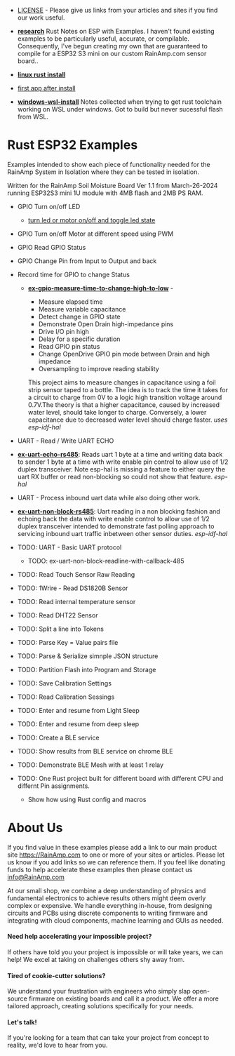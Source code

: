 * [LICENSE](LICENSE) - Please give us links from your articles
  and sites if you find our work useful.

* **[research](research.md)** Rust Notes on ESP with Examples. 
  I haven't found existing examples to be particularly useful, accurate, or compilable. Consequently, I've begun creating my own that are guaranteed to compile for a ESP32 S3 mini on our custom RainAmp.com sensor board..

* **[linux rust install](linux-install.md)**
* [first app after install](first-rust-app-after-toolchain-installed.md)

* **[windows-wsl-install](windodows-wsl-install.md)** Notes collected when trying to get rust toolchain working on WSL under windows.  Got to build but never sucessful flash from WSL.


# Rust ESP32 Examples 
Examples intended to show each piece of functionality needed for the RainAmp System in Isolation where they can be tested in isolation.    

Written for the RainAmp Soil Moisture Board Ver 1.1 from March-26-2024 running ESP32S3 mini 1U module 
with 4MB flash and 2MB PS RAM.


- GPIO Turn on/off LED
  - [turn led or motor on/off and toggle led state](ex-led-on-off/readme.md)

- GPIO Turn on/off Motor at different speed using PWM

- GPIO Read GPIO Status 

- GPIO Change Pin from Input to Output and back

- Record time for GPIO to change Status
  - **[ex-gpio-measure-time-to-change-high-to-low](ex-gpio-measure-time-to-change-high-to-low)** - 
    - Measure elapsed time
    - Measure variable capacitance
    - Detect change in GPIO state
    - Demonstrate Open Drain high-impedance pins 
    - Drive I/O pin high 
    - Delay for a specific duration
    - Read GPIO pin status
    - Change OpenDrive GPIO pin mode between Drain and high impedance
    - Oversampling to improve reading stability 

    This project aims to measure changes in capacitance using a foil strip sensor taped to a bottle. The idea is to track the time it takes for a circuit to charge from 0V to a logic high transition voltage around 0.7V.The theory is that a higher capacitance, caused by increased water level, should take longer to charge. Conversely, a lower capacitance due to decreased water level should charge faster.
    *uses esp-idf-hal* 


- UART - Read / Write UART ECHO
- **[ex-uart-echo-rs485](ex-uart-echo-rs485/readme.md)**: Reads uart 1 byte
  at a time and writing data back to sender 1 byte at a time with write enable
  pin control to allow use of 1/2 duplex transceiver.  Note esp-hal is missing
  a feature to either query the uart RX buffer or read non-blocking so 
  could not show that feature.  *esp-hal*

- UART - Process inbound uart data while also doing other work.
- **[ex-uart-non-block-rs485](ex-uart-non-block-rs485/readme.md)**:
  Uart reading in a non blocking fashion and echoing back the 
  data with write enable control to allow use of 1/2 duplex transceiver
  intended to demonstrate fast polling approach to servicing inbound
  uart traffic inbetween other sensor duties.
  *esp-idf-hal*

- TODO: UART - Basic UART protocol
   - TODO: ex-uart-non-block-readline-with-callback-485

- TODO: Read Touch Sensor Raw Reading

- TODO: 1Wrire - Read DS1820B Sensor

- TODO: Read internal temperature sensor 

- TODO: Read DHT22 Sensor

- TODO: Split a line into Tokens

- TODO: Parse Key = Value pairs file 

- TODO: Parse & Serialize simnple JSON structure

- TODO: Partition Flash into Program and Storage

- TODO: Save Calibration Settings

- TODO: Read Calibration Sessings

- TODO: Enter and resume from Light Sleep

- TODO: Enter and resume from deep sleep

- TODO: Create a BLE service

- TODO: Show results from BLE service on chrome BLE

- TODO: Demonstrate BLE Mesh with at least 1 relay

- TODO: One Rust project built for different board with different CPU 
  and differnt Pin assignments.
  - Show how using Rust config and macros

# About Us
If you find value in these examples please add a link to our main 
product site https://RainAmp.com to one or more of your sites or 
articles. Please let us know if you add links so we can reference 
them.    If you feel like donating funds to help accelerate these
examples then please contact us info@RainAmp.com    

At our small shop, we combine a deep understanding of physics and fundamental electronics to achieve results others might deem overly complex or expensive. We handle everything in-house, from designing circuits and PCBs using discrete components to writing firmware and integrating with cloud components, 
machine learning and GUIs as needed.

#### Need help accelerating your impossible project?
If others have told you your project is impossible or will take years, we can help! We excel at taking on challenges others shy away from.

#### Tired of cookie-cutter solutions?
We understand your frustration with engineers who simply slap open-source firmware on existing boards and call it a product. We offer a more tailored approach, creating solutions specifically for your needs.

#### Let's talk!
If you're looking for a team that can take your project from concept to reality, we'd love to hear from you.
